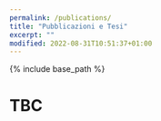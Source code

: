 ```yaml
---
permalink: /publications/
title: "Pubblicazioni e Tesi"
excerpt: ""
modified: 2022-08-31T10:51:37+01:00
---
```

{% include base_path %}

# TBC
